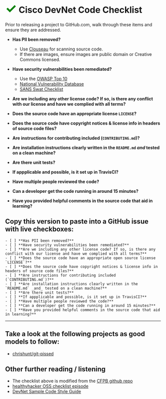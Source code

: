 # <span style="color:green;font-size:150%">&#x2713;</span> Cisco DevNet Code Checklist

Prior to releasing a project to GitHub.com, walk through these items and ensure they are addressed.

- **Has PII been removed?**
  - Use [Clouseau](https://github.com/virtix/clouseau) for scanning source code.
  - If there are images, ensure images are public domain or Creative Commons licensed.

- **Have security vulnerabilities been remediated?**
  - Use the [OWASP Top 10](https://www.owasp.org/index.php/Top_10_2013)
  - [National Vulnerability Database](http://nvd.nist.gov/)
  - [SANS Swat Checklist](http://www.securingthehuman.org/developer/swat)

- **Are we including any other license code? If so, is there any conflict with our license and have we complied with all terms?**

- **Does the source code have an appropriate license `LICENSE`?**

- **Does the source code have copyright notices & license info in headers of source code files?**

- **Are instructions for contributing included (`CONTRIBUTING.md`)?**

- **Are installation instructions clearly written in the `README.md` _and_ tested on a clean machine?**

- **Are there unit tests?**

- **If appplicable and possible, is it set up in TravisCI?**

- **Have multiple people reviewed the code?**

- **Can a developer get the code running in around 15 minutes?**

- **Have you provided helpful comments in the source code that aid in learning?**


## Copy this version to paste into a GitHub issue with live checkboxes:

~~~
- [ ] **Has PII been removed?**
- [ ] **Have security vulnerabilities been remediated?**
- [ ] **Are we including any other license code? If so, is there any conflict with our license and have we complied with all terms?**
- [ ] **Does the source code have an appropriate open source license `LICENSE`?**
- [ ] **Does the source code have copyright notices & license info in headers of source code files?**
- [ ] **Are instructions for contributing included (`CONTRIBUTING.md`)?**
- [ ] **Are installation instructions clearly written in the `README.md` _and_ tested on a clean machine?**
- [ ] **Are there unit tests?**
- [ ] **If appplicable and possible, is it set up in TravisCI?**
- [ ] **Have multiple people reviewed the code?**
- [ ] **Can a developer get the code running in around 15 minutes?**
- [ ] **Have you provided helpful comments in the source code that aid in learning?**
~~~

----


## Take a look at the following projects as good models to follow:
  - [chrishunt/git-pissed](https://github.com/chrishunt/git-pissed)

## Other further reading / listening
  - The checklist above is modified from the [CFPB github repo](https://github.com/cfpb/open-source-project-template/blob/master/opensource-checklist.md)
  - [healthyhacker OSS checklist episode](http://www.healthyhacker.com/2014/08/25/open-source-checklist/)
  - [DevNet Sample Code Style Guide](https://communities.cisco.com/docs/DOC-56103)

